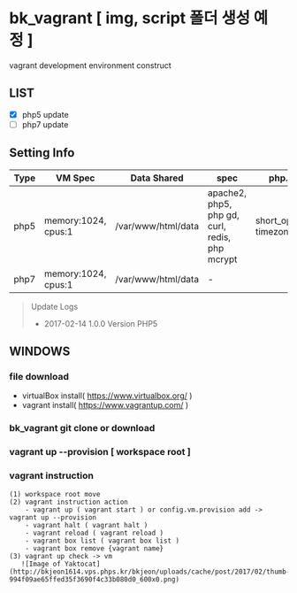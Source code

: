 # bk_vagrant [ img, script 폴더 생성 예정 ]
vagrant development environment construct


## LIST
- [X] php5 update
- [ ] php7 update

## Setting Info
Type | VM Spec | Data Shared | spec | php.ini setting
------------ | ------------- | ------------- | ------------- | -------------
php5 | memory:1024, cpus:1 | /var/www/html/data | apache2, php5, php gd, curl, redis, php mcrypt | short_open_tag=on, timezone=Asia/Seoul
php7 | memory:1024, cpus:1 | /var/www/html/data | - | 



> Update Logs
> - 2017-02-14 1.0.0 Version PHP5


## WINDOWS

### file download
   * virtualBox install( https://www.virtualbox.org/ )
   * vagrant install( https://www.vagrantup.com/ )
   
### bk_vagrant git clone or download
   
### vagrant up --provision [ workspace root ]

### vagrant instruction
    (1) workspace root move
    (2) vagrant instruction action
        - vagrant up ( vagrant start ) or config.vm.provision add -> vagrant up --provision
        - vagrant halt ( vagrant halt )
        - vagrant reload ( vagrant reload )
        - vagrant box list ( vagrant box list )
        - vagrant box remove {vagrant name}
    (3) vagrant up check -> vm
       ![Image of Yaktocat](http://bkjeon1614.vps.phps.kr/bkjeon/uploads/cache/post/2017/02/thumb-994f09ae65ffed35f3690f4c33b080d0_600x0.png)
